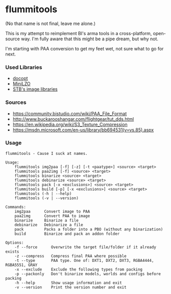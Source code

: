 flummitools
===========

(No that name is not final, leave me alone.)

This is my attempt to reimplement BI's arma tools in a cross-platform, open-source way. I'm fully aware that this might be a pipe dream, but why not.

I'm starting with PAA conversion to get my feet wet, not sure what to go for next.


### Used Libraries

- [docopt](https://github.com/docopt/docopt.c)
- [MiniLZO](http://www.oberhumer.com/opensource/lzo/)
- [STB's image libraries](https://github.com/nothings/stb)


### Sources

- https://community.bistudio.com/wiki/PAA_File_Format
- http://www.buckarooshangar.com/flightgear/tut_dds.html
- https://en.wikipedia.org/wiki/S3_Texture_Compression
- https://msdn.microsoft.com/en-us/library/bb694531(v=vs.85).aspx


### Usage

```
flummitools - Cause I suck at names.

Usage:
    flummitools img2paa [-f] [-z] [-t <paatype>] <source> <target>
    flummitools paa2img [-f] <source> <target>
    flummitools binarize <source> <target>
    flummitools debinarize <source> <target>
    flummitools pack [-x <exclusions>] <source> <target>
    flummitools build [-p] [-x <exclusions>] <source> <target>
    flummitools (-h | --help)
    flummitools (-v | --version)

Commands:
    img2paa      Convert image to PAA
    paa2img      Convert PAA to image
    binarize     Binarize a file
    debinarize   Debinarize a file
    pack         Packs a folder into a PBO (without any binarization)
    build        Binarize and pack an addon folder

Options:
    -f --force      Overwrite the target file/folder if it already exists
    -z --compress   Compress final PAA where possible
    -t --type       PAA type. One of: DXT1, DXT2, DXT3, RGBA4444, RGBA5551, GRAY
    -x --exclude    Exclude the following types from packing
    -p --packonly   Don't binarize models, worlds and configs before packing
    -h --help       Show usage information and exit
    -v --version    Print the version number and exit
```
